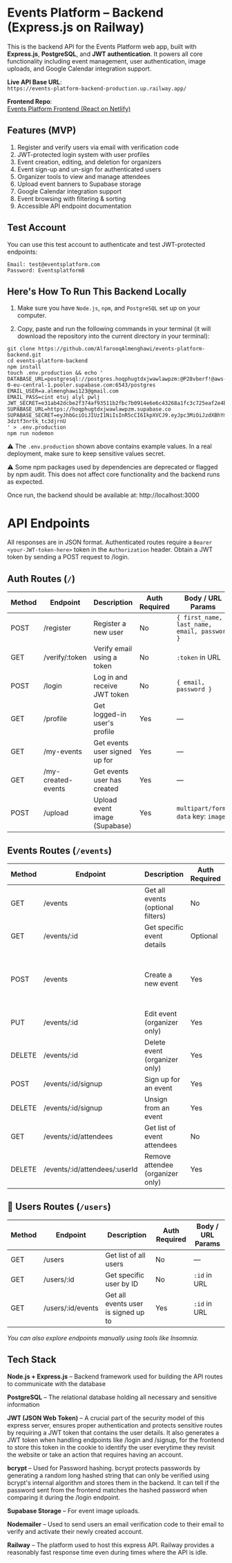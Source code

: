 # Events Platform – Backend (Express.js on Railway)

This is the backend API for the Events Platform web app, built with **Express.js**, **PostgreSQL**, and **JWT authentication**. It powers all core functionality including event management, user authentication, image uploads, and Google Calendar integration support.

**Live API Base URL**:  
`https://events-platform-backend-production.up.railway.app/`

**Frontend Repo**:  
[Events Platform Frontend (React on Netlify)](https://github.com/AlfarooqAlmenghawi/events-platform)

## Features (MVP)

1. Register and verify users via email with verification code
2. JWT-protected login system with user profiles
3. Event creation, editing, and deletion for organizers
4. Event sign-up and un-sign for authenticated users
5. Organizer tools to view and manage attendees
6. Upload event banners to Supabase storage
7. Google Calendar integration support
8. Event browsing with filtering & sorting
9. Accessible API endpoint documentation

## Test Account

You can use this test account to authenticate and test JWT-protected endpoints:

```
Email: test@eventsplatform.com
Password: Eventsplatform8
```

## Here's How To Run This Backend Locally

1. Make sure you have `Node.js`, `npm`, and `PostgreSQL` set up on your computer.

2. Copy, paste and run the following commands in your terminal (it will download the repository into the current directory in your terminal):

```
git clone https://github.com/AlfarooqAlmenghawi/events-platform-backend.git
cd events-platform-backend
npm install
touch .env.production && echo '
DATABASE_URL=postgresql://postgres.hoqphugtdxjwawlawpzm:@P28vberf!@aws-0-eu-central-1.pooler.supabase.com:6543/postgres
EMAIL_USER=a.almenghawi123@gmail.com
EMAIL_PASS=cint etuj alyl pwlj
JWT_SECRET=e31ab42dcbe2f374af93511b2fbc7b0914e6e6c43268a1fc3c725eaf2e4b96dbacc2e081d40539e3f7396e7de2d0a90e8d9d45213f4e517c0f1b9180a11eb693
SUPABASE_URL=https://hoqphugtdxjwawlawpzm.supabase.co
SUPABASE_SECRET=eyJhbGciOiJIUzI1NiIsInR5cCI6IkpXVCJ9.eyJpc3MiOiJzdXBhYmFzZSIsInJlZiI6ImhvcXBodWd0ZHhqd2F3bGF3cHptIiwicm9sZSI6InNlcnZpY2Vfcm9sZSIsImlhdCI6MTc0NDU2NTkzMSwiZXhwIjoyMDYwMTQxOTMxfQ.Wh6ViL0NxXeBdokdKbPuqJB-3dztf3nrtk_tc3djrnU
' > .env.production
npm run nodemon

```

⚠️ The `.env.production` shown above contains example values. In a real deployment, make sure to keep sensitive values secret.

⚠️ Some npm packages used by dependencies are deprecated or flagged by npm audit. This does not affect core functionality and the backend runs as expected.

Once run, the backend should be available at: http://localhost:3000

# API Endpoints

All responses are in JSON format. Authenticated routes require a `Bearer <your-JWT-token-here>` token in the `Authorization` header. Obtain a JWT token by sending a POST request to /login.

## Auth Routes (`/`)

| Method | Endpoint           | Description                   | Auth Required | Body / URL Params                            |
| ------ | ------------------ | ----------------------------- | ------------- | -------------------------------------------- |
| POST   | /register          | Register a new user           | No            | `{ first_name, last_name, email, password }` |
| GET    | /verify/:token     | Verify email using a token    | No            | `:token` in URL                              |
| POST   | /login             | Log in and receive JWT token  | No            | `{ email, password }`                        |
| GET    | /profile           | Get logged-in user's profile  | Yes           | —                                            |
| GET    | /my-events         | Get events user signed up for | Yes           | —                                            |
| GET    | /my-created-events | Get events user has created   | Yes           | —                                            |
| POST   | /upload            | Upload event image (Supabase) | Yes           | `multipart/form-data` key: `image`           |

## Events Routes (`/events`)

| Method | Endpoint                      | Description                       | Auth Required | Body / URL Params                                                                                                                                 |
| ------ | ----------------------------- | --------------------------------- | ------------- | ------------------------------------------------------------------------------------------------------------------------------------------------- |
| GET    | /events                       | Get all events (optional filters) | No            | `?search=`, `?sort_by=`, `?order=`                                                                                                                |
| GET    | /events/:id                   | Get specific event details        | Optional      | `:id` in URL                                                                                                                                      |
| POST   | /events                       | Create a new event                | Yes           | `{ event_title, event_description, event_date, event_location, event_organizer_phone, event_organizer_website, event_date_end, event_image_url }` |
| PUT    | /events/:id                   | Edit event (organizer only)       | Yes           | Same fields as above                                                                                                                              |
| DELETE | /events/:id                   | Delete event (organizer only)     | Yes           | `:id` in URL                                                                                                                                      |
| POST   | /events/:id/signup            | Sign up for an event              | Yes           | `:id` in URL                                                                                                                                      |
| DELETE | /events/:id/signup            | Unsign from an event              | Yes           | `:id` in URL                                                                                                                                      |
| GET    | /events/:id/attendees         | Get list of event attendees       | No            | `:id` in URL                                                                                                                                      |
| DELETE | /events/:id/attendees/:userId | Remove attendee (organizer only)  | Yes           | `:id`, `:userId` in URL                                                                                                                           |

## 👤 Users Routes (`/users`)

| Method | Endpoint          | Description                         | Auth Required | Body / URL Params |
| ------ | ----------------- | ----------------------------------- | ------------- | ----------------- |
| GET    | /users            | Get list of all users               | No            | —                 |
| GET    | /users/:id        | Get specific user by ID             | No            | `:id` in URL      |
| GET    | /users/:id/events | Get all events user is signed up to | Yes           | `:id` in URL      |

_You can also explore endpoints manually using tools like Insomnia._

## Tech Stack

**Node.js + Express.js** – Backend framework used for building the API routes to communicate with the database

**PostgreSQL** – The relational database holding all necessary and sensitive information

**JWT (JSON Web Token)** – A crucial part of the security model of this express server, ensures proper authentication and protects sensitive routes by requiring a JWT token that contains the user details. It also generates a JWT token when handling endpoints like /login and /signup, for the frontend to store this token in the cookie to identify the user everytime they revisit the website or take an action that requires having an account.

**bcrypt** – Used for Password hashing. bcrypt protects passwords by generating a random long hashed string that can only be verified using bcrypt's internal algorithm and stores them in the backend. It can tell if the password sent from the frontend matches the hashed password when comparing it during the /login endpoint.

**Supabase Storage** – For event image uploads.

**Nodemailer** – Used to send users an email verification code to their email to verify and activate their newly created account.

**Railway** – The platform used to host this express API. Railway provides a reasonably fast response time even during times where the API is idle.
